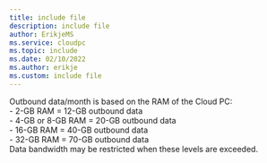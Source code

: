 ```yaml
---
title: include file
description: include file
author: ErikjeMS  
ms.service: cloudpc
ms.topic: include
ms.date: 02/10/2022
ms.author: erikje
ms.custom: include file
---
```


Outbound data/month is based on the RAM of the Cloud PC:<br>- 2-GB RAM = 12-GB outbound data<br>- 4-GB or 8-GB RAM = 20-GB outbound data<br>- 16-GB RAM = 40-GB outbound data<br>- 32-GB RAM = 70-GB outbound data<br>Data bandwidth may be restricted when these levels are exceeded.
